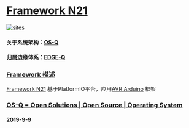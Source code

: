 ﻿# [Framework N21](https://github.com/OS-Q/N21)

[![sites](http://182.61.61.133/link/resources/OSQ.png)](http://www.OS-Q.com)

#### 关于系统架构：[OS-Q](https://github.com/OS-Q)
#### 归属边缘体系：[EDGE-Q](https://github.com/EDGE-Q)

### [Framework 描述](https://github.com/OS-Q/N21/wiki) 

[Framework N21](https://github.com/OS-Q/N21) 基于PlatformIO平台，应用[AVR Arduino](https://www.arduino.cc/en/Main/Software) 框架

### [OS-Q = Open Solutions | Open Source |  Operating System ](http://www.OS-Q.com/N21)
####  2019-9-9

